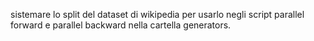 sistemare lo split del dataset di wikipedia per usarlo negli script parallel forward e parallel backward nella cartella generators. 